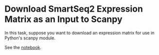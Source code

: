 # Download SmartSeq2 Expression Matrix as an Input to Scanpy

In this task, suppose you want to download an expression matrix for use in Python's scanpy module.

See the [notebook](Download%20Expression%20Matrix%20for%20Scanpy.ipynb).
